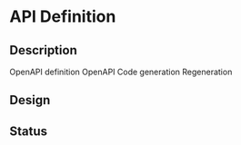 # API Definition
## Description
OpenAPI definition
OpenAPI Code generation
Regeneration

## Design
## Status
